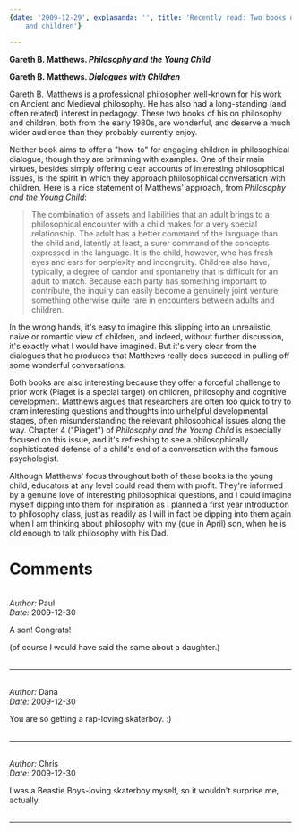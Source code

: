 ```yaml
---
{date: '2009-12-29', explananda: '', title: 'Recently read: Two books on philosophy
    and children'}

---
```

<strong>Gareth B. Matthews. <em>Philosophy and the Young Child</em></strong>

<strong>Gareth B. Matthews. <em>Dialogues with Children</em></strong>


Gareth B. Matthews is a professional philosopher well-known for his work on Ancient and Medieval philosophy.  He has also had a long-standing (and often related) interest in pedagogy.  These two books of his on philosophy and children, both from the early 1980s, are wonderful, and deserve a much wider audience than they probably currently enjoy.  

Neither book aims to offer a "how-to" for engaging children in philosophical dialogue, though they are brimming with examples.  One of their main virtues, besides simply offering clear accounts of interesting philosophical issues, is the spirit in which they approach philosophical conversation with children.  Here is a nice statement of Matthews' approach, from <em>Philosophy and the Young Child</em>:
<blockquote>
The combination of assets and liabilities that an adult brings to a philosophical encounter with a child makes for a very special relationship.  The adult has a better command of the language than the child and, latently at least, a surer command of the concepts expressed in the language.  It is the child, however, who has fresh eyes and ears for perplexity and incongruity.  Children also have, typically, a degree of candor and spontaneity that is difficult for an adult to match.  Because each party has something important to contribute, the inquiry can easily become a genuinely joint venture, something otherwise quite rare in encounters between adults and children.
</blockquote>
In the wrong hands, it's easy to imagine this slipping into an unrealistic, naive or romantic view of children, and indeed, without further discussion, it's exactly what I would have imagined.  But it's very clear from the dialogues that he produces that Matthews really does succeed in pulling off some wonderful conversations.  

Both books are also interesting because they offer a forceful challenge to prior work (Piaget is a special target) on children, philosophy and cognitive development.  Matthews argues that researchers are often too quick to try to cram interesting questions and thoughts into unhelpful developmental stages, often misunderstanding the relevant philosophical issues along the way.  Chapter 4 ("Piaget") of <em>Philosophy and the Young Child</em> is especially focused on this issue, and it's refreshing to see a philosophically sophisticated defense of a child's end of a conversation with the famous psychologist.

Although Matthews' focus throughout both of these books is the young child, educators at any level could read them with profit.  They're informed by a genuine love of interesting philosophical questions, and I could imagine myself dipping into them for inspiration as I planned a first year introduction to philosophy class, just as readily as I will in fact be dipping into them again when I am thinking about philosophy with my (due in April) son, when he is old enough to talk philosophy with his Dad.


<h1>Comments</h1>


<br/>
<em>Author:</em> Paul
<br/><em>Date:</em> 2009-12-30

A son! Congrats!

(of course I would have said the same about a daughter.)
<br/>
<br/>

*******************************************************************************



<br/>
<em>Author:</em> Dana
<br/><em>Date:</em> 2009-12-30

You are so getting a rap-loving skaterboy. :)
<br/>
<br/>

*******************************************************************************



<br/>
<em>Author:</em> Chris
<br/><em>Date:</em> 2009-12-30

I was a Beastie Boys-loving skaterboy myself, so it wouldn't surprise me, actually.
<br/>
<br/>

*******************************************************************************

